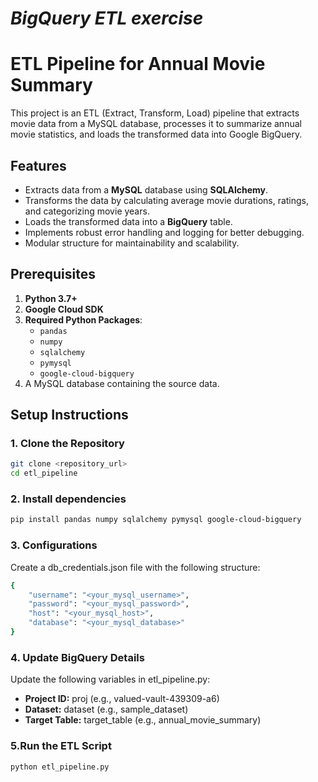 # *BigQuery ETL exercise*

# ETL Pipeline for Annual Movie Summary

This project is an ETL (Extract, Transform, Load) pipeline that extracts movie data from a MySQL database, processes it to summarize annual movie statistics, and loads the transformed data into Google BigQuery.

## Features
- Extracts data from a **MySQL** database using **SQLAlchemy**.
- Transforms the data by calculating average movie durations, ratings, and categorizing movie years.
- Loads the transformed data into a **BigQuery** table.
- Implements robust error handling and logging for better debugging.
- Modular structure for maintainability and scalability.

## Prerequisites
1. **Python 3.7+** 
2. **Google Cloud SDK** 
3. **Required Python Packages**:
   - `pandas`
   - `numpy`
   - `sqlalchemy`
   - `pymysql`
   - `google-cloud-bigquery`
4. A MySQL database containing the source data.


## Setup Instructions

### 1. Clone the Repository
```sh
git clone <repository_url>
cd etl_pipeline
```

### 2. Install dependencies
```sh
pip install pandas numpy sqlalchemy pymysql google-cloud-bigquery
```

### 3. Configurations
Create a db_credentials.json file with the following structure:
```sh
{
    "username": "<your_mysql_username>",
    "password": "<your_mysql_password>",
    "host": "<your_mysql_host>",
    "database": "<your_mysql_database>"
}
```

### 4. Update BigQuery Details
Update the following variables in etl_pipeline.py:

- **Project ID:** proj (e.g., valued-vault-439309-a6)
- **Dataset:** dataset (e.g., sample_dataset)
- **Target Table:** target_table (e.g., annual_movie_summary)

### 5.Run the ETL Script
```sh
python etl_pipeline.py
```

